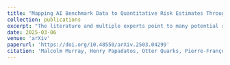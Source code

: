 ```yaml
---
title: "Mapping AI Benchmark Data to Quantitative Risk Estimates Through Expert Elicitation"
collection: publications
excerpt: "The literature and multiple experts point to many potential risks from large language models (LLMs), but there are still very few direct measurements of the actual harms posed. AI risk assessment has so far focused on measuring the models' capabilities, but the capabilities of models are only indicators of risk, not measures of risk. Better modeling and quantification of AI risk scenarios can help bridge this disconnect and link the capabilities of LLMs to tangible real-world harm. This paper makes an early contribution to this field by demonstrating how existing AI benchmarks can be used to facilitate the creation of risk estimates. We describe the results of a pilot study in which experts use information from Cybench, an AI benchmark, to generate probability estimates. We show that the methodology seems promising for this purpose, while noting improvements that can be made to further strengthen its application in quantitative AI risk assessment."
date: 2025-03-06
venue: 'arXiv'
paperurl: 'https://doi.org/10.48550/arXiv.2503.04299'
citation: 'Malcolm Murray, Henry Papadatos, Otter Quarks, Pierre-François Gimenez, Simeon Campos. Mapping AI Benchmark Data to Quantitative Risk Estimates Through Expert Elicitation.'
---
```

